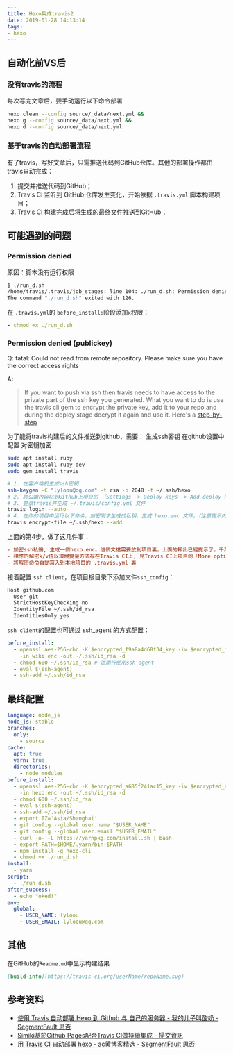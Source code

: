 ```yaml
---
title: Hexo集成travis2
date: 2019-01-28 14:13:14
tags:
- hexo
---
```


## 自动化前VS后
### 没有travis的流程
每次写完文章后，要手动运行以下命令部署
```sh
hexo clean --config source/_data/next.yml &&
hexo g --config source/_data/next.yml &&
hexo d --config source/_data/next.yml
```

### 基于travis的自动部署流程
有了travis，写好文章后，只需推送代码到GitHub仓库。其他的部署操作都由travis自动完成：
1. 提交并推送代码到GitHub；
2. Travis Ci 监听到 GitHub 仓库发生变化，开始依据 `.travis.yml` 脚本构建项目；
3. Travis Ci 构建完成后将生成的最终文件推送到GitHub；


## 可能遇到的问题

### Permission denied
原因：脚本没有运行权限
```sh
$ ./run_d.sh
/home/travis/.travis/job_stages: line 104: ./run_d.sh: Permission denied
The command "./run_d.sh" exited with 126.
```
在 `.travis.yml`的 `before_install:`阶段添加`x`权限：
```yml
- chmod +x ./run_d.sh
```

### Permission denied (publickey)
Q: fatal: Could not read from remote repository.
Please make sure you have the correct access rights

A:
> If you want to push via ssh then travis needs to have access to the private part of the ssh key you generated. What you want to do is use the travis cli gem to encrypt the private key, add it to your repo and during the deploy stage decrypt it again and use it. Here's a [step-by-step](https://github.com/dwyl/learn-travis/blob/master/encrypted-ssh-keys-deployment.md)

为了能将travis构建后的文件推送到github，需要：
生成ssh密钥
在github设置中配置
对密钥加密
```sh
sudo apt install ruby
sudo apt install ruby-dev
sudo gem install travis

# 1. 在客户端机生成ssh密钥
ssh-keygen -C "lyloou@qq.com" -t rsa -b 2048 -f ~/.ssh/hexo 
# 2. 將公鑰內容貼到Github上項目的 「Settings -> Deploy keys -> Add deploy key」
# 3. 登录travis并生成 ~/.travis/config.yml 文件
travis login --auto
# 4. 在你的项目中运行以下命令，加密刚才生成的私钥，生成 hexo.enc 文件。（注意提示内容，不要反密钥给提交到仓库了）
travis encrypt-file ~/.ssh/hexo --add
```

上面的第4步，做了这几件事：
```ini
- 加密ssh私鑰, 生成一個hexo.enc。這個文檔需要放到項目裏，上面的輸出已經提示了，千萬別把原始的私鑰放進去了~~
- 相應的解密k/v值以環境變量方式存在Travis CI上, 見Travis CI上項目的「More options -> Settings -> Environment Variables」
- 將解密命令自動寫入到本地項目的 .travis.yml 裏
```

接着配置 `ssh client`，在项目根目录下添加文件`ssh_config`：
```sh
Host github.com
  User git
  StrictHostKeyChecking no
  IdentityFile ~/.ssh/id_rsa
  IdentitiesOnly yes
```

`ssh client`的配置也可通过 ssh_agent 的方式配置：
```yml
before_install:
  - openssl aes-256-cbc -K $encrypted_f9a8a4d68f34_key -iv $encrypted_f9a8a4d68f34_iv
    -in wiki.enc -out ~/.ssh/id_rsa -d
  - chmod 600 ~/.ssh/id_rsa # 這兩行使用ssh-agent
  - eval $(ssh-agent)
  - ssh-add ~/.ssh/id_rsa
```

## 最终配置
```yml
language: node_js
node_js: stable
branches:
  only:
    - source
cache:
  apt: true
  yarn: true
  directories:
    - node_modules
before_install:
  - openssl aes-256-cbc -K $encrypted_a685f241ac15_key -iv $encrypted_a685f241ac15_iv
    -in hexo.enc -out ~/.ssh/id_rsa -d
  - chmod 600 ~/.ssh/id_rsa
  - eval $(ssh-agent)
  - ssh-add ~/.ssh/id_rsa
  - export TZ='Asia/Shanghai'
  - git config --global user.name "$USER_NAME"
  - git config --global user.email "$USER_EMAIL"
  - curl -o- -L https://yarnpkg.com/install.sh | bash
  - export PATH=$HOME/.yarn/bin:$PATH
  - npm install -g hexo-cli
  - chmod +x ./run_d.sh
install:
  - yarn
script:
  - ./run_d.sh
after_success:
  - echo "oked!"
env:
  global:
    - USER_NAME: lyloou
    - USER_EMAIL: lyloou@qq.com
```

## 其他
在GitHub的`Readme.md`中显示构建结果
```md
[build-info](https://travis-ci.org/userName/repoName.svg)
```

## 参考资料
- [使用 Travis 自动部署 Hexo 到 Github 与 自己的服务器 - 我的儿子叫酸奶 - SegmentFault 思否](https://segmentfault.com/a/1190000009054888)
- [Simiki基於Github Pages配合Travis CI做持續集成 - 掃文資訊](https://hk.saowen.com/a/8edd77efe1c7f306f67e7c71e764ad76184d9ff3675d6dcfc9913d913be24cbd)
- [用 Travis CI 自动部署 hexo - ac黄博客精选 - SegmentFault 思否](https://segmentfault.com/a/1190000004667156)